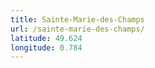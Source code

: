 ```yaml
---
title: Sainte-Marie-des-Champs
url: /sainte-marie-des-champs/
latitude: 49.624
longitude: 0.784
---
```

